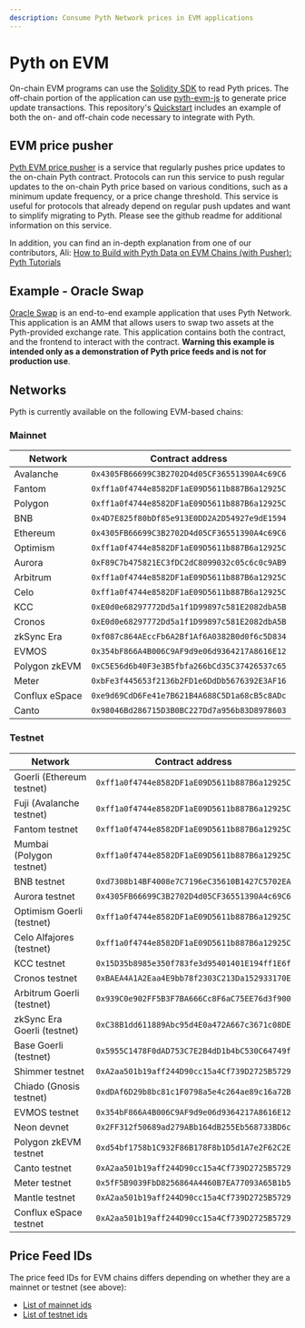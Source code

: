 ```yaml
---
description: Consume Pyth Network prices in EVM applications
---
```


# Pyth on EVM

On-chain EVM programs can use the [Solidity SDK](https://github.com/pyth-network/pyth-sdk-solidity) to read Pyth prices. The off-chain portion of the application can use [pyth-evm-js](https://github.com/pyth-network/pyth-crosschain/tree/main/target_chains/ethereum/sdk/js) to generate price update transactions. This repository's [Quickstart](https://github.com/pyth-network/pyth-crosschain/tree/main/target_chains/ethereum/sdk/js#quickstart) includes an example of both the on- and off-chain code necessary to integrate with Pyth.

## EVM price pusher

[Pyth EVM price pusher](https://github.com/pyth-network/pyth-crosschain/tree/main/price_pusher)
is a service that regularly pushes price updates to the on-chain Pyth contract.
Protocols can run this service to push regular updates to the on-chain Pyth price based on various conditions, such as a minimum update frequency, or a price change threshold.
This service is useful for protocols that already depend on regular push updates and want to simplify  migrating to Pyth.
Please see the github readme for additional information on this service.

In addition, you can find an in-depth explanation from one of our contributors, Ali:
[How to Build with Pyth Data on EVM Chains (with Pusher): Pyth Tutorials](https://youtu.be/yhmo81JOH10)

## Example - Oracle Swap 

[Oracle Swap](https://github.com/pyth-network/pyth-crosschain/tree/main/target_chains/ethereum/examples/oracle_swap) is an end-to-end example application that uses Pyth Network. This application is an AMM that allows users to swap two assets at the Pyth-provided exchange rate. This application contains both the contract, and
the frontend to interact with the contract. **Warning this example is intended only as a demonstration of Pyth price feeds and is not for production use**.

## Networks

Pyth is currently available on the following EVM-based chains:

### Mainnet

| Network        | Contract address                             |
| -------------- | -------------------------------------------- |
| Avalanche      | `0x4305FB66699C3B2702D4d05CF36551390A4c69C6` |
| Fantom         | `0xff1a0f4744e8582DF1aE09D5611b887B6a12925C` |
| Polygon        | `0xff1a0f4744e8582DF1aE09D5611b887B6a12925C` |
| BNB            | `0x4D7E825f80bDf85e913E0DD2A2D54927e9dE1594` |
| Ethereum       | `0x4305FB66699C3B2702D4d05CF36551390A4c69C6` |
| Optimism       | `0xff1a0f4744e8582DF1aE09D5611b887B6a12925C` |
| Aurora         | `0xF89C7b475821EC3fDC2dC8099032c05c6c0c9AB9` |
| Arbitrum       | `0xff1a0f4744e8582DF1aE09D5611b887B6a12925C` |
| Celo           | `0xff1a0f4744e8582DF1aE09D5611b887B6a12925C` |
| KCC            | `0xE0d0e68297772Dd5a1f1D99897c581E2082dbA5B` |
| Cronos         | `0xE0d0e68297772Dd5a1f1D99897c581E2082dbA5B` |
| zkSync Era     | `0xf087c864AEccFb6A2Bf1Af6A0382B0d0f6c5D834` |
| EVMOS          | `0x354bF866A4B006C9AF9d9e06d9364217A8616E12` |
| Polygon zkEVM  | `0xC5E56d6b40F3e3B5fbfa266bCd35C37426537c65` |
| Meter          | `0xbFe3f445653f2136b2FD1e6DdDb5676392E3AF16` |
| Conflux eSpace | `0xe9d69CdD6Fe41e7B621B4A688C5D1a68cB5c8ADc` |
| Canto          | `0x98046Bd286715D3B0BC227Dd7a956b83D8978603` |


### Testnet

| Network                     | Contract address                             |
| --------------------------- | -------------------------------------------- |
| Goerli (Ethereum testnet)   | `0xff1a0f4744e8582DF1aE09D5611b887B6a12925C` |
| Fuji (Avalanche testnet)    | `0xff1a0f4744e8582DF1aE09D5611b887B6a12925C` |
| Fantom testnet              | `0xff1a0f4744e8582DF1aE09D5611b887B6a12925C` |
| Mumbai (Polygon testnet)    | `0xff1a0f4744e8582DF1aE09D5611b887B6a12925C` |
| BNB testnet                 | `0xd7308b14BF4008e7C7196eC35610B1427C5702EA` |
| Aurora testnet              | `0x4305FB66699C3B2702D4d05CF36551390A4c69C6` |
| Optimism Goerli (testnet)   | `0xff1a0f4744e8582DF1aE09D5611b887B6a12925C` |
| Celo Alfajores (testnet)    | `0xff1a0f4744e8582DF1aE09D5611b887B6a12925C` |
| KCC testnet                 | `0x15D35b8985e350f783fe3d95401401E194ff1E6f` |
| Cronos testnet              | `0xBAEA4A1A2Eaa4E9bb78f2303C213Da152933170E` |
| Arbitrum Goerli (testnet)   | `0x939C0e902FF5B3F7BA666Cc8F6aC75EE76d3f900` |
| zkSync Era Goerli (testnet) | `0xC38B1dd611889Abc95d4E0a472A667c3671c08DE` |
| Base Goerli (testnet)       | `0x5955C1478F0dAD753C7E2B4dD1b4bC530C64749f` |
| Shimmer testnet             | `0xA2aa501b19aff244D90cc15a4Cf739D2725B5729` |
| Chiado (Gnosis testnet)     | `0xdDAf6D29b8bc81c1F0798a5e4c264ae89c16a72B` |
| EVMOS testnet               | `0x354bF866A4B006C9AF9d9e06d9364217A8616E12` |
| Neon devnet                 | `0x2FF312f50689ad279ABb164dB255Eb568733BD6c` |
| Polygon zkEVM testnet       | `0xd54bf1758b1C932F86B178F8b1D5d1A7e2F62C2E` |
| Canto testnet               | `0xA2aa501b19aff244D90cc15a4Cf739D2725B5729` |
| Meter testnet               | `0x5fF5B9039FbD8256864A4460B7EA77093A65B1b5` |
| Mantle testnet              | `0xA2aa501b19aff244D90cc15a4Cf739D2725B5729` |
| Conflux eSpace testnet      | `0xA2aa501b19aff244D90cc15a4Cf739D2725B5729` |


## Price Feed IDs

The price feed IDs for EVM chains differs depending on whether they are a mainnet or testnet (see above):
* [List of mainnet ids](https://pyth.network/developers/price-feed-ids#pyth-evm-mainnet)
* [List of testnet ids](https://pyth.network/developers/price-feed-ids#pyth-evm-testnet)
